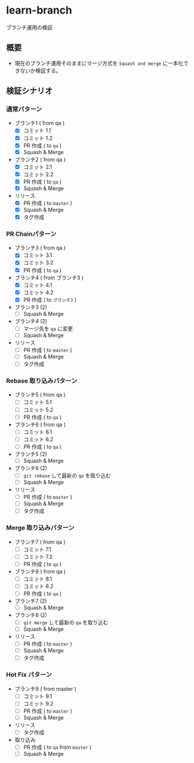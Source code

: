 # learn-branch

ブランチ運用の検証

## 概要

- 現在のブランチ運用そのままにマージ方式を `Squash and merge` に一本化できないか検証する。

## 検証シナリオ

### 通常パターン

- ブランチ1 ( from qa )
  - [x] コミット 1.1
  - [x] コミット 1.2
  - [x] PR 作成 ( to `qa` )
  - [x] Squash & Merge
- ブランチ2 ( from qa )
  - [x] コミット 2.1
  - [x] コミット 2.2
  - [x] PR 作成 ( to `qa` )
  - [x] Squash & Merge
- リリース
  - [x] PR 作成 ( to `master` )
  - [x] Squash & Merge
  - [x] タグ作成

### PR Chainパターン

- ブランチ3 ( from qa )
  - [x] コミット 3.1
  - [x] コミット 3.2
  - [x] PR 作成 ( to `qa` )
- ブランチ4 ( from ブランチ3 )
  - [x] コミット 4.1
  - [x] コミット 4.2
  - [x] PR 作成 ( to `ブランチ3` )
- ブランチ3 (2)
  - [ ] Squash & Merge
- ブランチ4 (2)
  - [ ] マージ先を `qa` に変更
  - [ ] Squash & Merge
- リリース
  - [ ] PR 作成 ( to `master` )
  - [ ] Squash & Merge
  - [ ] タグ作成

### Rebase 取り込みパターン

- ブランチ5 ( from qa )
  - [ ] コミット 5.1
  - [ ] コミット 5.2
  - [ ] PR 作成 ( to `qa` )
- ブランチ6 ( from qa )
  - [ ] コミット 6.1
  - [ ] コミット 6.2
  - [ ] PR 作成 ( to `qa` )
- ブランチ5 (2)
  - [ ] Squash & Merge
- ブランチ6 (2)
  - [ ] `git rebase` して最新の `qa` を取り込む
  - [ ] Squash & Merge
- リリース
  - [ ] PR 作成 ( to `master` )
  - [ ] Squash & Merge
  - [ ] タグ作成

### Merge 取り込みパターン

- ブランチ7 ( from qa )
  - [ ] コミット 7.1
  - [ ] コミット 7.2
  - [ ] PR 作成 ( to `qa` )
- ブランチ8 ( from qa )
  - [ ] コミット 8.1
  - [ ] コミット 8.2
  - [ ] PR 作成 ( to `qa` )
- ブランチ7 (2)
  - [ ] Squash & Merge
- ブランチ8 (2)
  - [ ] `git merge` して最新の `qa` を取り込む
  - [ ] Squash & Merge
- リリース
  - [ ] PR 作成 ( to `master` )
  - [ ] Squash & Merge
  - [ ] タグ作成

### Hot Fix パターン

- ブランチ9 ( from master )
  - [ ] コミット 9.1
  - [ ] コミット 9.2
  - [ ] PR 作成 ( to `master` )
  - [ ] Squash & Merge
- リリース
  - [ ] タグ作成
- 取り込み
  - [ ] PR 作成 ( to `qa` from `master` )
  - [ ] Squash & Merge
